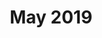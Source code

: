 ---
title: May 2019
showTitle: true
showOnHomepage: true
image: /img/drawings/hourglass.jpg
materials: Acrylic paint
description:
---
